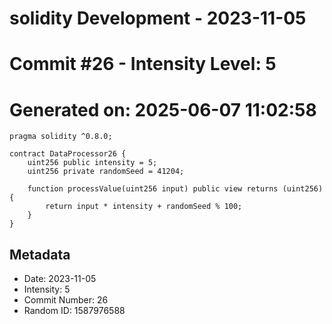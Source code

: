 ﻿# solidity Development - 2023-11-05
# Commit #26 - Intensity Level: 5
# Generated on: 2025-06-07 11:02:58
```solidity
pragma solidity ^0.8.0;

contract DataProcessor26 {
    uint256 public intensity = 5;
    uint256 private randomSeed = 41204;

    function processValue(uint256 input) public view returns (uint256) {
        return input * intensity + randomSeed % 100;
    }
}
```
## Metadata
- Date: 2023-11-05
- Intensity: 5
- Commit Number: 26
- Random ID: 1587976588

